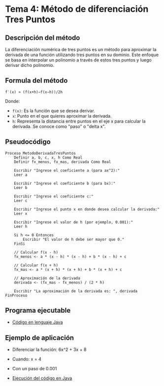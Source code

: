 # Tema 4: Método de diferenciación Tres Puntos

## Descripción del método

La diferenciación numérica de tres puntos es un método para aproximar la derivada de una función utilizando tres puntos en su dominio. Este enfoque se basa en interpolar un polinomio a través de estos tres puntos y luego derivar dicho polinomio. 

## Formula del método
    f′(x) ≈ (f(x+h)−f(x−h))/2h

Donde:
- `f(x)`: Es la función que se desea derivar.
- `x`: Punto en el que quieres aproximar la derivada.
- `h`: Representa la distancia entre puntos en el eje x para calcular la derivada. Se conoce como "paso" o "delta x".

## Pseudocódigo

    Proceso MetodoDerivadaTresPuntos
        Definir a, b, c, x, h Como Real
        Definir fx_menos, fx_mas, derivada Como Real
        
        Escribir "Ingrese el coeficiente a (para ax^2):"
        Leer a
        
        Escribir "Ingrese el coeficiente b (para bx):"
        Leer b
        
        Escribir "Ingrese el coeficiente c:"
        Leer c
        
        Escribir "Ingrese el punto x en donde desea calcular la derivada:"
        Leer x
        
        Escribir "Ingrese el valor de h (por ejemplo, 0.001):"
        Leer h
        
        Si h <= 0 Entonces
            Escribir "El valor de h debe ser mayor que 0."
        FinSi

        // Calcular f(x - h)
        fx_menos <- a * (x - h) * (x - h) + b * (x - h) + c

        // Calcular f(x + h)
        fx_mas <- a * (x + h) * (x + h) + b * (x + h) + c

        // Aproximación de la derivada
        derivada <- (fx_mas - fx_menos) / (2 * h)

        Escribir "La aproximación de la derivada es: ", derivada
    FinProceso

## Programa ejecutable
- [Código en lenguaje Java](./src/Tres_Puntos.java)

## Ejemplo de aplicación
- Diferenciar la función: 6x^2 + 3x + 8
- Cuando: x = 4
- Con un paso de 0.001

- [Ejecución del código en Java](./src/Ejecución.png)
